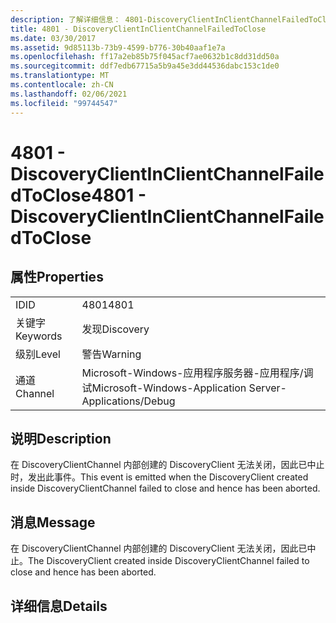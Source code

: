 ```yaml
---
description: 了解详细信息： 4801-DiscoveryClientInClientChannelFailedToClose
title: 4801 - DiscoveryClientInClientChannelFailedToClose
ms.date: 03/30/2017
ms.assetid: 9d85113b-73b9-4599-b776-30b40aaf1e7a
ms.openlocfilehash: ff17a2eb85b75f045acf7ae0632b1c8dd31dd50a
ms.sourcegitcommit: ddf7edb67715a5b9a45e3dd44536dabc153c1de0
ms.translationtype: MT
ms.contentlocale: zh-CN
ms.lasthandoff: 02/06/2021
ms.locfileid: "99744547"
---
```

# <a name="4801---discoveryclientinclientchannelfailedtoclose"></a><span data-ttu-id="1aea3-103">4801 - DiscoveryClientInClientChannelFailedToClose</span><span class="sxs-lookup"><span data-stu-id="1aea3-103">4801 - DiscoveryClientInClientChannelFailedToClose</span></span>

## <a name="properties"></a><span data-ttu-id="1aea3-104">属性</span><span class="sxs-lookup"><span data-stu-id="1aea3-104">Properties</span></span>  
  
|||  
|-|-|  
|<span data-ttu-id="1aea3-105">ID</span><span class="sxs-lookup"><span data-stu-id="1aea3-105">ID</span></span>|<span data-ttu-id="1aea3-106">4801</span><span class="sxs-lookup"><span data-stu-id="1aea3-106">4801</span></span>|  
|<span data-ttu-id="1aea3-107">关键字</span><span class="sxs-lookup"><span data-stu-id="1aea3-107">Keywords</span></span>|<span data-ttu-id="1aea3-108">发现</span><span class="sxs-lookup"><span data-stu-id="1aea3-108">Discovery</span></span>|  
|<span data-ttu-id="1aea3-109">级别</span><span class="sxs-lookup"><span data-stu-id="1aea3-109">Level</span></span>|<span data-ttu-id="1aea3-110">警告</span><span class="sxs-lookup"><span data-stu-id="1aea3-110">Warning</span></span>|  
|<span data-ttu-id="1aea3-111">通道</span><span class="sxs-lookup"><span data-stu-id="1aea3-111">Channel</span></span>|<span data-ttu-id="1aea3-112">Microsoft-Windows-应用程序服务器-应用程序/调试</span><span class="sxs-lookup"><span data-stu-id="1aea3-112">Microsoft-Windows-Application Server-Applications/Debug</span></span>|  
  
## <a name="description"></a><span data-ttu-id="1aea3-113">说明</span><span class="sxs-lookup"><span data-stu-id="1aea3-113">Description</span></span>  

 <span data-ttu-id="1aea3-114">在 DiscoveryClientChannel 内部创建的 DiscoveryClient 无法关闭，因此已中止时，发出此事件。</span><span class="sxs-lookup"><span data-stu-id="1aea3-114">This event is emitted when the DiscoveryClient created inside DiscoveryClientChannel failed to close and hence has been aborted.</span></span>  
  
## <a name="message"></a><span data-ttu-id="1aea3-115">消息</span><span class="sxs-lookup"><span data-stu-id="1aea3-115">Message</span></span>  

 <span data-ttu-id="1aea3-116">在 DiscoveryClientChannel 内部创建的 DiscoveryClient 无法关闭，因此已中止。</span><span class="sxs-lookup"><span data-stu-id="1aea3-116">The DiscoveryClient created inside DiscoveryClientChannel failed to close and hence has been aborted.</span></span>  
  
## <a name="details"></a><span data-ttu-id="1aea3-117">详细信息</span><span class="sxs-lookup"><span data-stu-id="1aea3-117">Details</span></span>
